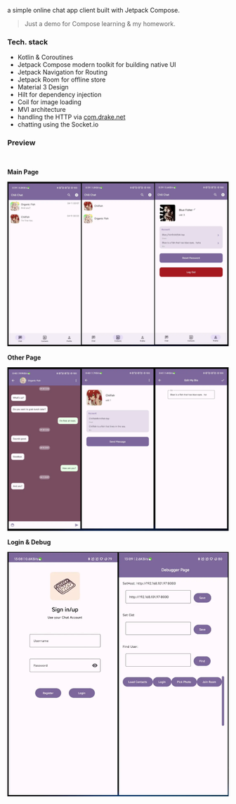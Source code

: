 a simple online chat app client built with Jetpack Compose.

<!--
the simple server is [here](https://github.com/Chilfish/Chill-Chat-Server)
-->

> Just a demo for Compose learning & my homework.

### Tech. stack

- Kotlin & Coroutines
- Jetpack Compose modern toolkit for building native UI
- Jetpack Navigation for Routing
- Jetpack Room for offline store
- Material 3 Design
- Hilt for dependency injection
- Coil for image loading
- MVI architecture
- handling the HTTP via [com.drake.net](https://github.com/liangjingkanji/Net)
- chatting using the Socket.io

### Preview

<br />

**Main Page**

![Main Page](./docs/MainPage.webp)

**Other Page**

![Other Page](./docs/OtherPage.webp)

**Login & Debug**

![Login & Debug](./docs/login%26debug.webp)
